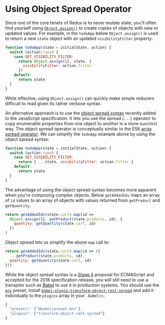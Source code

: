 # Using Object Spread Operator

Since one of the core tenets of Redux is to never mutate state, you'll often find yourself using [`Object.assign()`](https://developer.mozilla.org/en/docs/Web/JavaScript/Reference/Global_Objects/Object/assign) to create copies of objects with new or updated values. For example, in the `todoApp` below `Object.assign()` is used to return a new `state` object with an updated `visibilityFilter` property:

```javascript
function todoApp(state = initialState, action) {
  switch (action.type) {
    case SET_VISIBILITY_FILTER:
      return Object.assign({}, state, {
        visibilityFilter: action.filter
      })
    default:
      return state
  }
}
```

While effective, using `Object.assign()` can quickly make simple reducers difficult to read given its rather verbose syntax.

An alternative approach is to use the [object spread syntax](https://github.com/tc39/proposal-object-rest-spread) recently added to the JavaScript specification. It lets you use the spread \(`...`\) operator to copy enumerable properties from one object to another in a more succinct way. The object spread operator is conceptually similar to the ES6 [array spread operator](https://developer.mozilla.org/en-US/docs/Web/JavaScript/Reference/Operators/Spread_operator). We can simplify the `todoApp` example above by using the object spread syntax:

```javascript
function todoApp(state = initialState, action) {
  switch (action.type) {
    case SET_VISIBILITY_FILTER:
      return { ...state, visibilityFilter: action.filter }
    default:
      return state
  }
}
```

The advantage of using the object spread syntax becomes more apparent when you're composing complex objects. Below `getAddedIds` maps an array of `id` values to an array of objects with values returned from `getProduct` and `getQuantity`.

```javascript
return getAddedIds(state.cart).map(id =>
  Object.assign({}, getProduct(state.products, id), {
    quantity: getQuantity(state.cart, id)
  })
)
```

Object spread lets us simplify the above `map` call to:

```javascript
return getAddedIds(state.cart).map(id => ({
  ...getProduct(state.products, id),
  quantity: getQuantity(state.cart, id)
}))
```

While the object spread syntax is a [Stage 4](https://github.com/tc39/proposal-object-rest-spread#status-of-this-proposal) proposal for ECMAScript and accepted for the 2018 specification release, you will still need to use a transpiler such as [Babel](http://babeljs.io/) to use it in production systems. You should use the [`env`](https://github.com/babel/babel/tree/master/packages/babel-preset-env) preset, install [`babel-plugin-transform-object-rest-spread`](http://babeljs.io/docs/plugins/transform-object-rest-spread/) and add it individually to the `plugins` array in your `.babelrc`.

```javascript
{
  "presets": ["@babel/preset-env"],
  "plugins": ["transform-object-rest-spread"]
}
```

